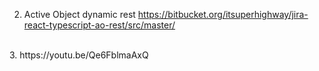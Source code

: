 2. Active Object dynamic rest
   https://bitbucket.org/itsuperhighway/jira-react-typescript-ao-rest/src/master/
  <br>
3. https://youtu.be/Qe6FblmaAxQ